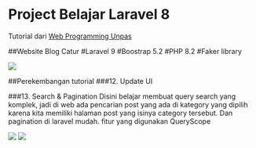 # Project Belajar Laravel 8

Tutorial dari <a href="https://youtube.com/playlist?list=PLFIM0718LjIWiihbBIq-SWPU6b6x21Q_2">Web Programming Unpas</a>

##Website Blog Catur
#Laravel 9
#Boostrap 5.2
#PHP 8.2
#Faker library

<img src="https://github.com/lolimilkita/coba-laravel/blob/master/img_readme/hal_blog.png">

##Perekembangan tutorial
###12. Update UI

###13. Search & Pagination
Disini belajar membuat query search yang komplek, jadi di web ada pencarian post yang ada di kategory yang dipilih karena kita memiliki halaman post yang isinya category tersebut. Dan pagination di laravel mudah. fitur yang digunakan QueryScope

<img src="https://github.com/lolimilkita/coba-laravel/blob/master/img_readme/dua_1.png">
<img src="https://github.com/lolimilkita/coba-laravel/blob/master/img_readme/dua_2.png">

